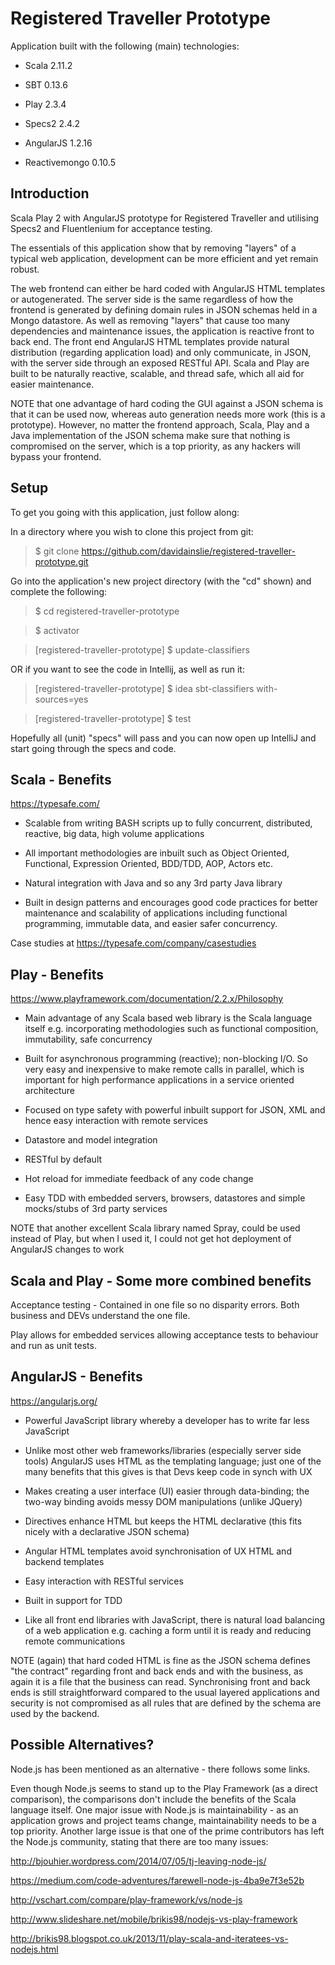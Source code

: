 Registered Traveller Prototype
==============================

Application built with the following (main) technologies:

- Scala 2.11.2

- SBT 0.13.6

- Play 2.3.4

- Specs2 2.4.2

- AngularJS 1.2.16

- Reactivemongo 0.10.5

Introduction
------------

Scala Play 2 with AngularJS prototype for Registered Traveller and utilising Specs2 and Fluentlenium for acceptance testing.

The essentials of this application show that by removing "layers" of a typical web application, development can be more efficient and yet remain robust.

The web frontend can either be hard coded with AngularJS HTML templates or autogenerated.
The server side is the same regardless of how the frontend is generated by defining domain rules in JSON schemas held in a Mongo datastore.
As well as removing "layers" that cause too many dependencies and maintenance issues, the application is reactive front to back end.
The front end AngularJS HTML templates provide natural distribution (regarding application load) and only communicate, in JSON, with the server side through an exposed RESTful API.
Scala and Play are built to be naturally reactive, scalable, and thread safe, which all aid for easier maintenance.

NOTE that one advantage of hard coding the GUI against a JSON schema is that it can be used now, whereas auto generation needs more work (this is a prototype).
However, no matter the frontend approach, Scala, Play and a Java implementation of the JSON schema make sure that nothing is compromised on the server, which is a top priority, as any hackers will bypass your frontend.

Setup
-----

To get you going with this application, just follow along:

In a directory where you wish to clone this project from git:
> $ git clone https://github.com/davidainslie/registered-traveller-prototype.git

Go into the application's new project directory (with the "cd" shown) and complete the following:
> $ cd registered-traveller-prototype

> $ activator

> [registered-traveller-prototype] $ update-classifiers

OR if you want to see the code in Intellij, as well as run it:

> [registered-traveller-prototype] $ idea sbt-classifiers with-sources=yes

> [registered-traveller-prototype] $ test

Hopefully all (unit) "specs" will pass and you can now open up IntelliJ and start going through the specs and code.

Scala - Benefits
----------------

https://typesafe.com/

- Scalable from writing BASH scripts up to fully concurrent, distributed, reactive, big data, high volume applications

- All important methodologies are inbuilt such as Object Oriented, Functional, Expression Oriented, BDD/TDD, AOP, Actors etc.

- Natural integration with Java and so any 3rd party Java library

- Built in design patterns and encourages good code practices for better maintenance and scalability of applications including functional programming, immutable data, and easier safer concurrency.

Case studies at https://typesafe.com/company/casestudies

Play - Benefits
---------------

https://www.playframework.com/documentation/2.2.x/Philosophy

- Main advantage of any Scala based web library is the Scala language itself e.g. incorporating methodologies such as functional composition, immutability, safe concurrency

- Built for asynchronous programming (reactive); non-blocking I/O. So very easy and inexpensive to make remote calls in parallel, which is important for high performance applications in a service oriented architecture

- Focused on type safety with powerful inbuilt support for JSON, XML and hence easy interaction with remote services

- Datastore and model integration

- RESTful by default

- Hot reload for immediate feedback of any code change

- Easy TDD with embedded servers, browsers, datastores and simple mocks/stubs of 3rd party services

NOTE that another excellent Scala library named Spray, could be used instead of Play, but when I used it, I could not get hot deployment of AngularJS changes to work 

Scala and Play - Some more combined benefits
--------------------------------------------

Acceptance testing - Contained in one file so no disparity errors. Both business and DEVs understand the one file.

Play allows for embedded services allowing acceptance tests to behaviour and run as unit tests.

AngularJS - Benefits
--------------------

https://angularjs.org/

- Powerful JavaScript library whereby a developer has to write far less JavaScript 

- Unlike most other web frameworks/libraries (especially server side tools) AngularJS uses HTML as the templating language; just one of the many benefits that this gives is that Devs keep code in synch with UX

- Makes creating a user interface (UI) easier through data-binding; the two-way binding avoids messy DOM manipulations (unlike JQuery)

- Directives enhance HTML but keeps the HTML declarative (this fits nicely with a declarative JSON schema)

- Angular HTML templates avoid synchronisation of UX HTML and backend templates

- Easy interaction with RESTful services

- Built in support for TDD

- Like all front end libraries with JavaScript, there is natural load balancing of a web application e.g. caching a form until it is ready and reducing remote communications

NOTE (again) that hard coded HTML is fine as the JSON schema defines "the contract" regarding front and back ends and with the business, as again it is a file that the business can read.
Synchronising front and back ends is still straightforward compared to the usual layered applications and security is not compromised as all rules that are defined by the schema are used by the backend.

Possible Alternatives?
----------------------

Node.js has been mentioned as an alternative - there follows some links.

Even though Node.js seems to stand up to the Play Framework (as a direct comparison), the comparisons don't include the benefits of the Scala language itself.
One major issue with Node.js is maintainability - as an application grows and project teams change, maintainability needs to be a top priority.
Another large issue is that one of the prime contributors has left the Node.js community, stating that there are too many issues:

http://bjouhier.wordpress.com/2014/07/05/tj-leaving-node-js/

https://medium.com/code-adventures/farewell-node-js-4ba9e7f3e52b

http://vschart.com/compare/play-framework/vs/node-js

http://www.slideshare.net/mobile/brikis98/nodejs-vs-play-framework

http://brikis98.blogspot.co.uk/2013/11/play-scala-and-iteratees-vs-nodejs.html